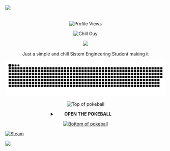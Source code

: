 <img src="https://user-images.githubusercontent.com/73097560/115834477-dbab4500-a447-11eb-908a-139a6edaec5c.gif"><br><br>

<p align="center">
  <img src="https://komarev.com/ghpvc/?username=THEGABOALE&style=plastic&color=blueviolet" alt="Profile Views"/>
</p>

<div id="header" align="center">
  <img src="https://media1.tenor.com/m/cj2bC_6fDKkAAAAd/my-new-character-chill-guy.gif" width="300" alt="Chill Guy">

<p align="center">
  <a href="https://git.io/typing-svg">
    <img src="https://readme-typing-svg.herokuapp.com?font=Fira+Code&pause=1000&color=98F724&center=true&width=435&lines=I'm+Gabo;A+Systems+Engineer+Student;A+calm+and+chill+coder+as+hell">
  </a>
</p>

<p>Just a simple and chill Sistem Engineering Student making it</p>
</div>

<p align="center">
  <img src="https://github.com/THEGABOALE/THEGABOALE/blob/output/github-snake-dark.svg" alt="snake gif">
</p>

<p align="center">
  <img src="https://user-images.githubusercontent.com/44261381/209363264-ac854d3c-2cc2-44c4-928e-8a08d1013f46.png" alt="Top of pokeball">
</p>

<details>
  <summary align="center"><b>&emsp;&emsp;OPEN THE POKEBALL&emsp;&emsp;</b></summary>

  <div id="header" align="center">
  <img src="https://media0.giphy.com/media/v1.Y2lkPTc5MGI3NjExcmJxOHk2b2RuOHloYWp3NHhzNTQ1ODVscDNpaXAwOXRnc3k0Y3BvciZlcD12MV9pbnRlcm5hbF9naWZfYnlfaWQmY3Q9Zw/26gZ0ohvSHJr2d6Ao/giphy.gif" alt="GIF" width="200">
</div>

  <details>
    <summary align="center"><b>&emsp;&emsp;My Tech Stack💻&emsp;&emsp;</b></summary>
    <div align="center">
      <kbd>
        <kbd>Programming Languages</kbd>
        <br>
        <br>
        <img width="30px" src="https://cdn.jsdelivr.net/gh/devicons/devicon/icons/c/c-original.svg" alt="c" title="C"/> 
        <img width="30px" src="https://cdn.jsdelivr.net/gh/devicons/devicon/icons/cplusplus/cplusplus-original.svg" alt="cpp" title="C++"/> 
        <img width="30px" src="https://cdn.jsdelivr.net/gh/devicons/devicon/icons/csharp/csharp-original.svg" alt="csharp" title="C#"/> 
        <img width="30px" src="https://cdn.jsdelivr.net/gh/devicons/devicon/icons/javascript/javascript-original.svg" alt="js" title="JavaScript"/> 
        <img width="30px" src="https://cdn.jsdelivr.net/gh/devicons/devicon/icons/python/python-original.svg" alt="py" title="Python"/> 
        <img width="30px" src="https://cdn.jsdelivr.net/gh/devicons/devicon/icons/php/php-original.svg" alt="php" title="PHP"/>
      </kbd>
      <kbd>
        <kbd>Frameworks & Libraries</kbd>
        <br>
        <br>
        <img width="30px" src="https://cdn.jsdelivr.net/gh/devicons/devicon/icons/dot-net/dot-net-original.svg" alt="dotnet" title=".NET"/>
        <img width="30px" src="https://cdn.jsdelivr.net/gh/devicons/devicon/icons/bootstrap/bootstrap-original.svg" alt="bootstrap" title="Bootstrap"/>
        <img width="30px" src="https://cdn.jsdelivr.net/gh/devicons/devicon/icons/laravel/laravel-original.svg" alt="laravel" title="Laravel"/>
      </kbd>
      <kbd>
        <kbd>Front-end</kbd>
        <br>
        <br>
        <img width="30px" src="https://cdn.jsdelivr.net/gh/devicons/devicon/icons/html5/html5-original.svg" alt="html" title="HTML"/> 
        <img width="30px" src="https://cdn.jsdelivr.net/gh/devicons/devicon/icons/css3/css3-original.svg" alt="css" title="CSS"/>
      </kbd>
      <kbd>
        <kbd>Database</kbd>
        <br>
        <br>
        <img width="30px" src="https://cdn.jsdelivr.net/gh/devicons/devicon/icons/mysql/mysql-original.svg" alt="mysql" title="MySQL"/>
      </kbd>
      <kbd>
        <kbd>Development Tools & Environments</kbd>
        <br>
        <br>
        <img width="30px" src="https://cdn.jsdelivr.net/gh/devicons/devicon/icons/windows8/windows8-original.svg" alt="windows" title="Windows"/>
        <img width="30px" src="https://cdn.jsdelivr.net/gh/devicons/devicon/icons/git/git-original.svg" alt="git" title="Git"/>
      </kbd>
      <kbd>
        <kbd>Tools</kbd>
        <br>
        <br>
        <img width="30px" src="https://cdn.jsdelivr.net/gh/devicons/devicon/icons/github/github-original.svg" alt="github" title="GitHub"/>
        <img width="30px" src="https://cdn.jsdelivr.net/gh/devicons/devicon/icons/vscode/vscode-original.svg" alt="vscode" title="VS Code"/>
        <img width="30px" src="https://cdn.jsdelivr.net/gh/devicons/devicon/icons/visualstudio/visualstudio-plain.svg" alt="vs" title="Visual Studio 2022"/>
      </kbd>
      <kbd>
        <kbd>Design & 3D Modeling</kbd>
        <br>
        <br>
        <img width="30px" src="https://cdn.jsdelivr.net/gh/devicons/devicon/icons/photoshop/photoshop-plain.svg" alt="photoshop" title="Adobe Photoshop"/>
        <img width="30px" src="https://cdn.jsdelivr.net/gh/devicons/devicon/icons/illustrator/illustrator-plain.svg" alt="illustrator" title="Adobe Illustrator"/>
        <img width="30px" src="https://cdn.jsdelivr.net/gh/devicons/devicon/icons/blender/blender-original.svg" alt="blender" title="Blender"/>
        <img width="30px" src="https://cdn.jsdelivr.net/gh/devicons/devicon/icons/canva/canva-original.svg" alt="canva" title="Canva"/>
      </kbd>
      <kbd>
        <kbd>Game Development</kbd>
        <br>
        <br>
        <img width="30px" src="https://cdn.jsdelivr.net/gh/devicons/devicon/icons/unrealengine/unrealengine-original.svg" alt="unreal" title="Unreal Engine"/>
      </kbd>
    </div>
  </details>

  <details>
  <summary align="center"><b>&emsp;&emsp;GitHub Stats📊&emsp;&emsp;</b></summary>
  <div align="center">
    <table align="center">
      <tr border="none">
        <td width="50%" align="center">
          <img align="center" src="https://github-readme-stats.vercel.app/api?username=THEGABOALE&theme=dark&show_icons=true&show=reviews,discussions_started,discussions_answered,prs_merged,prs_merged_percentage" alt="GitHub Stats"/>
          <br><br>
          <img title="🔥 Get streak stats for your profile at git.io/streak-stats" alt="GitHub Streak" src="https://github-readme-streak-stats.herokuapp.com/?user=THEGABOALE&theme=dark" />
        </td>
        <td width="50%" align="center">
          <img align="center" src="https://github-readme-stats.vercel.app/api/top-langs/?username=THEGABOALE&theme=dark&hide_border=false&include_all_commits=true&count_private=true&langs_count=10" alt="Top Langs"/>
        </td>
      </tr>
    </table>
  </div>
</details>

  <details>
    <summary align="center"><b>&emsp;&emsp;Trophies🏆&emsp;&emsp;</b></summary>
    <div align="center">
      <a href="https://github.com/ryo-ma/github-profile-trophy" title="Go to Source">
        <img width="84%" src="https://github-profile-trophy.vercel.app/?username=THEGABOALE&theme=radical&row=1&column=7&margin-h=15&margin-w=5&no-bg=true" alt="TROPHY">
      </a>
    </div>
  </details>

<details>
    <summary align="center"><b>&emsp;&emsp;My Socials🌐&emsp;&emsp;</b></summary>
    <div align="center">
      <a href="https://www.instagram.com/gabriel.garcia.ang/" target="_blank"><img src="https://upload.wikimedia.org/wikipedia/commons/a/a5/Instagram_icon.png" alt="Instagram" width="60" height="60" />
      <img src="https://upload.wikimedia.org/wikipedia/commons/4/42/YouTube_icon_%282013-2017%29.png" alt="YouTube" width="60" height="60" />
    </div>
  </details>
  
</details>

<p align="center">
  <img src="https://user-images.githubusercontent.com/44261381/209363271-905d2a5e-8a18-44c0-a450-45dddd4d5036.png" alt="Bottom of pokeball">
</p>


<div>
<a href="https://steamcommunity.com/profiles/76561199468458695/" target="_blank"><img width="110px" alt="Steam" src="https://e7.pngegg.com/pngimages/768/845/png-clipart-brand-logo-product-design-font-steam-text-logo.png" /></a>
</div>

<img src="https://user-images.githubusercontent.com/73097560/115834477-dbab4500-a447-11eb-908a-139a6edaec5c.gif"><br><br>
